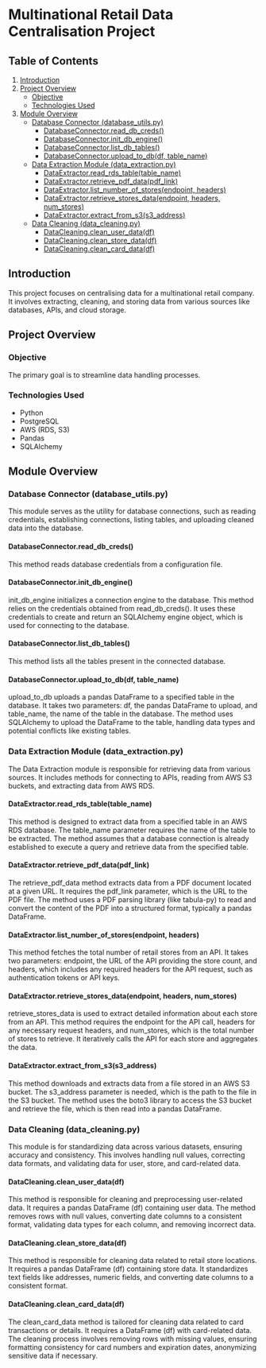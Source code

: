 # Multinational Retail Data Centralisation Project

## Table of Contents
1. [Introduction](#introduction)
2. [Project Overview](#project-overview)
   - [Objective](#objective)
   - [Technologies Used](#technologies-used)
3. [Module Overview](#module-overview)
   - [Database Connector (database_utils.py)](#database-connector-database_utilspy)
     - [DatabaseConnector.read_db_creds()](#databaseconnectorread_db_creds)
     - [DatabaseConnector.init_db_engine()](#databaseconnectorinit_db_engine)
     - [DatabaseConnector.list_db_tables()](#databaseconnectorlist_db_tables)
     - [DatabaseConnector.upload_to_db(df, table_name)](#databaseconnectorupload_to_dbdf-table_name)
   - [Data Extraction Module (data_extraction.py)](#data-extraction-module-data_extractionpy)
     - [DataExtractor.read_rds_table(table_name)](#dataextractorread_rds_tabletable_name)
     - [DataExtractor.retrieve_pdf_data(pdf_link)](#dataextractorretrieve_pdf_datapdf_link)
     - [DataExtractor.list_number_of_stores(endpoint, headers)](#dataextractorlist_number_of_storesendpoint-headers)
     - [DataExtractor.retrieve_stores_data(endpoint, headers, num_stores)](#dataextractorretrieve_stores_dataendpoint-headers-num_stores)
     - [DataExtractor.extract_from_s3(s3_address)](#dataextractorextract_from_s3s3_address)
   - [Data Cleaning (data_cleaning.py)](#data-cleaning-data_cleaningpy)
     - [DataCleaning.clean_user_data(df)](#datacleaningclean_user_datadf)
     - [DataCleaning.clean_store_data(df)](#datacleaningclean_store_datadf)
     - [DataCleaning.clean_card_data(df)](#datacleaningclean_card_datadf)


## Introduction
This project focuses on centralising data for a multinational retail company. It involves extracting, cleaning, and storing data from various sources like databases, APIs, and cloud storage.

## Project Overview

### Objective
The primary goal is to streamline data handling processes.

### Technologies Used
- Python
- PostgreSQL
- AWS (RDS, S3)
- Pandas
- SQLAlchemy

## Module Overview

### Database Connector (database_utils.py)
This module serves as the utility for database connections, such as reading credentials, establishing connections, listing tables, and uploading cleaned data into the database.

#### DatabaseConnector.read_db_creds()
This method reads database credentials from a configuration file.

#### DatabaseConnector.init_db_engine()
init_db_engine initializes a connection engine to the database. This method relies on the credentials obtained from read_db_creds(). It uses these credentials to create and return an SQLAlchemy engine object, which is used for connecting to the database.

#### DatabaseConnector.list_db_tables()
This method lists all the tables present in the connected database.

#### DatabaseConnector.upload_to_db(df, table_name)
upload_to_db uploads a pandas DataFrame to a specified table in the database. It takes two parameters: df, the pandas DataFrame to upload, and table_name, the name of the table in the database. The method uses SQLAlchemy to upload the DataFrame to the table, handling data types and potential conflicts like existing tables.

### Data Extraction Module (data_extraction.py)
The Data Extraction module is responsible for retrieving data from various sources. It includes methods for connecting to APIs, reading from AWS S3 buckets, and extracting data from AWS RDS.

#### DataExtractor.read_rds_table(table_name)
This method is designed to extract data from a specified table in an AWS RDS database.
The table_name parameter requires the name of the table to be extracted. The method assumes that a database connection is already established to execute a query and retrieve data from the specified table.

#### DataExtractor.retrieve_pdf_data(pdf_link)
The retrieve_pdf_data method extracts data from a PDF document located at a given URL.
It requires the pdf_link parameter, which is the URL to the PDF file. The method uses a PDF parsing library (like tabula-py) to read and convert the content of the PDF into a structured format, typically a pandas DataFrame.

#### DataExtractor.list_number_of_stores(endpoint, headers)
This method fetches the total number of retail stores from an API.
It takes two parameters: endpoint, the URL of the API providing the store count, and headers, which includes any required headers for the API request, such as authentication tokens or API keys.

#### DataExtractor.retrieve_stores_data(endpoint, headers, num_stores)
retrieve_stores_data is used to extract detailed information about each store from an API.
This method requires the endpoint for the API call, headers for any necessary request headers, and num_stores, which is the total number of stores to retrieve. It iteratively calls the API for each store and aggregates the data.

#### DataExtractor.extract_from_s3(s3_address)
This method downloads and extracts data from a file stored in an AWS S3 bucket.
The s3_address parameter is needed, which is the path to the file in the S3 bucket. The method uses the boto3 library to access the S3 bucket and retrieve the file, which is then read into a pandas DataFrame.


### Data Cleaning (data_cleaning.py)
This module is for standardizing data across various datasets, ensuring accuracy and consistency. This involves handling null values, correcting data formats, and validating data for user, store, and card-related data.

#### DataCleaning.clean_user_data(df)
This method is responsible for cleaning and preprocessing user-related data. It requires a pandas DataFrame (df) containing user data. The method removes rows with null values, converting date columns to a consistent format, validating data types for each column, and removing incorrect data.

#### DataCleaning.clean_store_data(df)
This method is responsible for cleaning data related to retail store locations. It requires a pandas DataFrame (df) containing store data. It standardizes text fields like addresses, numeric fields, and converting date columns to a consistent format.

#### DataCleaning.clean_card_data(df)
The clean_card_data method is tailored for cleaning data related to card transactions or details. It requires a DataFrame (df) with card-related data. The cleaning process involves removing rows with missing values, ensuring formatting consistency for card numbers and expiration dates, anonymizing sensitive data if necessary.